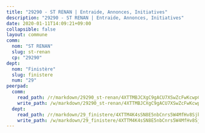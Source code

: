 ```yaml
---
title: "29290 - ST RENAN | Entraide, Annonces, Initiatives"
description: "29290 - ST RENAN | Entraide, Annonces, Initiatives"
date: 2020-01-11T14:09:21+09:00
collapsible: false
layout: commune
comm:
  nom: "ST RENAN"
  slug: st-renan
  cp: "29290"
dept:
  nom: "Finistère"
  slug: finistere
  num: "29"
peerpad:
  comm:
    read_path: /r/markdown/29290_st-renan/4XTTMBJCXgC9gACU7XSwZcFwKcwpCHfZXWQ4uWqvW6UWxVAGt
    write_path: /w/markdown/29290_st-renan/4XTTMBJCXgC9gACU7XSwZcFwKcwpCHfZXWQ4uWqvW6UWxVAGt-K3TgUCwqHkAoZtvPAGLgMWfwqRZiotBbodkr6bVp4as3Rxkb1FLCuzqVT5RsALe3UKB9aY3VjVPAnTFJ11CxX34X64UppGaVsH1TbEs7K1ZWjxAdpGrLtTVgGoGyW5uD1MqHd6Mr
  dept:
    read_path: /r/markdown/29_finistere/4XTTM4K4sSN8E5nbCnrs5W4MfHv8SjkZXZkMiZwJKZCUFreuC
    write_path: /w/markdown/29_finistere/4XTTM4K4sSN8E5nbCnrs5W4MfHv8SjkZXZkMiZwJKZCUFreuC-K3TgUmttHvLKDBu5vxQ3oPzTia91UxXiaB3vEFjsHJiDiJD9aQfr6ibvcPa75Eo3oX7ob78s9tVxCKrtPM9bLAmDziVCSFjEgZbp3rqL8Ji8Q5aZhxfTcqkGX75WxHS6TQxtiQQ6
---
```


